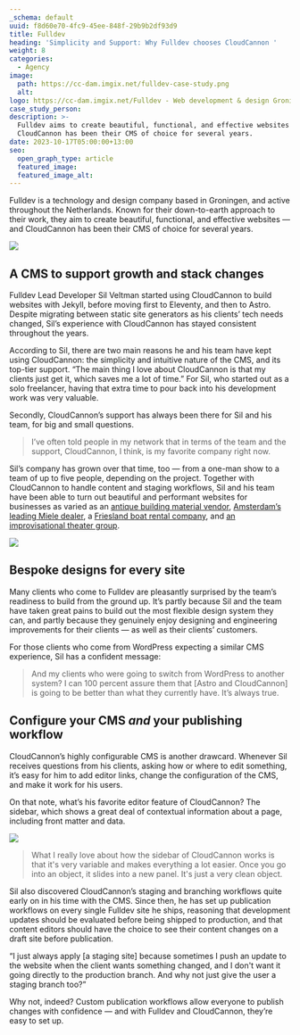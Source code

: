 ```yaml
---
_schema: default
uuid: f8d60e70-4fc9-45ee-848f-29b9b2df93d9
title: Fulldev
heading: 'Simplicity and Support: Why Fulldev chooses CloudCannon '
weight: 8
categories:
  - Agency
image:
  path: https://cc-dam.imgix.net/fulldev-case-study.png
  alt:
logo: https://cc-dam.imgix.net/Fulldev - Web development & design Groningen-0.svg
case_study_person:
description: >-
  Fulldev aims to create beautiful, functional, and effective websites — and
  CloudCannon has been their CMS of choice for several years.
date: 2023-10-17T05:00:00+13:00
seo:
  open_graph_type: article
  featured_image:
  featured_image_alt:
---
```

Fulldev is a technology and design company based in Groningen, and active throughout the Netherlands. Known for their down-to-earth approach to their work, they aim to create beautiful, functional, and effective websites — and CloudCannon has been their CMS of choice for several years.

![](https://cc-dam.imgix.net/fulldev-cs-1r.png)

## A CMS to support growth and stack changes

Fulldev Lead Developer Sil Veltman started using CloudCannon to build websites with Jekyll, before moving first to Eleventy, and then to Astro. Despite migrating between static site generators as his clients’ tech needs changed, Sil’s experience with CloudCannon has stayed consistent throughout the years.

According to Sil, there are two main reasons he and his team have kept using CloudCannon: the simplicity and intuitive nature of the CMS, and its top-tier support. “The main thing I love about CloudCannon is that my clients just get it, which saves me a lot of time.” For Sil, who started out as a solo freelancer, having that extra time to pour back into his development work was very valuable.

Secondly, CloudCannon’s support has always been there for Sil and his team, for big and small questions.

> I’ve often told people in my network that in terms of the team and the support, CloudCannon, I think, is my favorite company right now.

Sil’s company has grown over that time, too — from a one-man show to a team of up to five people, depending on the project. Together with CloudCannon to handle content and staging workflows, Sil and his team have been able to turn out beautiful and performant websites for businesses as varied as an [antique building material vendor](https://vdabouwmaterialen.nl/), [Amsterdam’s leading Miele dealer](https://witgoedcenteramsterdam.nl/), a [Friesland boat rental company](https://sloepverhuurbolsward.nl/), and [an improvisational theater group](https://meintheater.nl/).

![](https://cc-dam.imgix.net/fulldev-cs-2.png)

## Bespoke designs for every site<!-- notionvc: efc51ea8-eaa8-4521-9a5c-b0525e277048 -->

Many clients who come to Fulldev are pleasantly surprised by the team’s readiness to build from the ground up. It’s partly because Sil and the team have taken great pains to build out the most flexible design system they can, and partly because they genuinely enjoy designing and engineering improvements for their clients — as well as their clients’ customers.

For those clients who come from WordPress expecting a similar CMS experience, Sil has a confident message:

<!-- notionvc: fa4d4210-4485-4803-88ab-071ac3d6e5a9 -->

> And my clients who were going to switch from WordPress to another system? I can 100 percent assure them that \[Astro and CloudCannon\] is going to be better than what they currently have. It’s always true.

## Configure your CMS *and* your publishing workflow

CloudCannon’s highly configurable CMS is another drawcard. Whenever Sil receives questions from his clients, asking how or where to edit something, it’s easy for him to add editor links, change the configuration of the CMS, and make it work for his users.

On that note, what’s his favorite editor feature of CloudCannon? The sidebar, which shows a great deal of contextual information about a page, including front matter and data.

![](https://cc-dam.imgix.net/fulldev-case-study-03.png)

> What I really love about how the sidebar of CloudCannon works is that it's very variable and makes everything a lot easier. Once you go into an object, it slides into a new panel. It's just a very clean object.

Sil also discovered CloudCannon’s staging and branching workflows quite early on in his time with the CMS. Since then, he has set up publication workflows on every single Fulldev site he ships, reasoning that development updates should be evaluated before being shipped to production, and that content editors should have the choice to see their content changes on a draft site before publication.

“I just always apply \[a staging site\] because sometimes I push an update to the website when the client wants something changed, and I don't want it going directly to the production branch. And why not just give the user a staging branch too?”

Why not, indeed? Custom publication workflows allow everyone to publish changes with confidence — and with Fulldev and CloudCannon, they’re easy to set up.

<!-- notionvc: 0dd630d7-f30a-4cb6-b3a6-0886874f4b59 -->